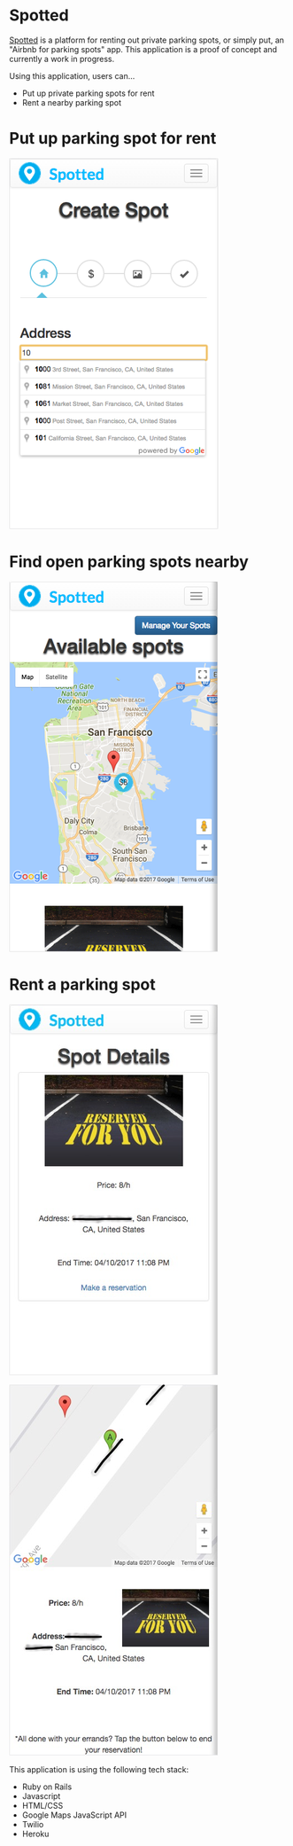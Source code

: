 # Spotted

[Spotted][] is a platform for renting out private parking spots, or simply put, an "Airbnb for parking spots" app.
This application is a proof of concept and currently a work in progress.

[Spotted]: https://spottedparking.herokuapp.com/ "Spotted"

Using this application, users can...
* Put up private parking spots for rent
* Rent a nearby parking spot


# Put up parking spot for rent

![alt tag](https://github.com/u-sky/Spotted/blob/master/rent-out-spot.png)


# Find open parking spots nearby

![alt tag](https://github.com/u-sky/Spotted/blob/master/find-spot.png)


# Rent a parking spot

![alt tag](https://github.com/u-sky/Spotted/blob/master/reserve-spot.jpg)

![alt tag](https://github.com/u-sky/Spotted/blob/master/reserve-spot-2.jpg)


This application is using the following tech stack:
* Ruby on Rails
* Javascript
* HTML/CSS
* Google Maps JavaScript API
* Twilio
* Heroku
